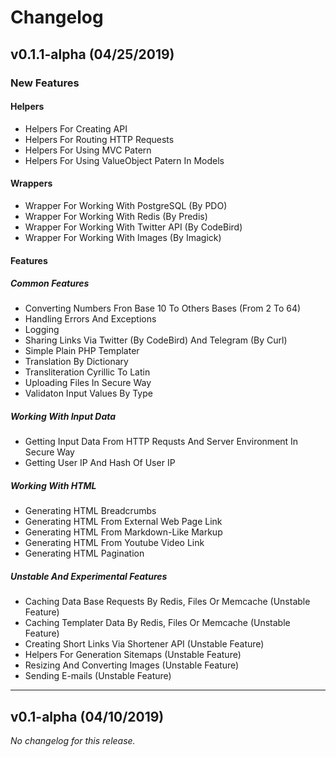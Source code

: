 # Changelog

## v0.1.1-alpha (04/25/2019)

### New Features

#### Helpers

-   Helpers For Creating API
-   Helpers For Routing HTTP Requests
-   Helpers For Using MVC Patern
-   Helpers For Using ValueObject Patern In Models


#### Wrappers

-   Wrapper For Working With PostgreSQL (By PDO)
-   Wrapper For Working With Redis (By Predis)
-   Wrapper For Working With Twitter API (By CodeBird)
-   Wrapper For Working With Images (By Imagick)


#### Features

##### Common Features

-   Converting Numbers Fron Base 10 To Others Bases (From 2 To 64)
-   Handling Errors And Exceptions
-   Logging
-   Sharing Links Via Twitter (By CodeBird) And Telegram (By Curl)
-   Simple Plain PHP Templater
-   Translation By Dictionary
-   Transliteration Cyrillic To Latin
-   Uploading Files In Secure Way
-   Validaton Input Values By Type


##### Working With Input Data

-   Getting Input Data From HTTP Requsts And Server Environment In Secure Way
-   Getting User IP And Hash Of User IP


##### Working With HTML

-   Generating HTML Breadcrumbs
-   Generating HTML From External Web Page Link
-   Generating HTML From Markdown-Like Markup
-   Generating HTML From Youtube Video Link
-   Generating HTML Pagination


##### Unstable And Experimental Features

-   Caching Data Base Requests By Redis, Files Or Memcache (Unstable Feature)
-   Caching Templater Data By Redis, Files Or Memcache (Unstable Feature)
-   Creating Short Links Via Shortener API (Unstable Feature)
-   Helpers For Generation Sitemaps (Unstable Feature)
-   Resizing And Converting Images (Unstable Feature)
-   Sending E-mails (Unstable Feature)


---

## v0.1-alpha (04/10/2019)

*No changelog for this release.*
